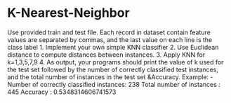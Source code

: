 # K-Nearest-Neighbor
Use provided train and test file. Each record in dataset contain feature values are separated by  commas, and the last value on each line is the class label 1. Implement your own simple KNN classifier 2. Use Euclidean distance to compute distances between instances. 3. Apply KNN for k=1,3,5,7,9 4. As output, your programs should print the value of k used for the test set followed by  the number of correctly classified test instances, and the total number of instances in the  test set &amp;Accuracy. Example: - Number of correctly classified instances: 238 Total number of instances : 445  Accuracy : 0.5348314606741573
